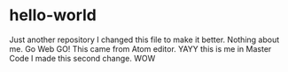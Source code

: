 # hello-world
Just another repository
I changed this file to make it better. Nothing about me. Go Web GO!
This came from Atom editor. YAYY
this is me in Master Code
I made this second change. WOW
